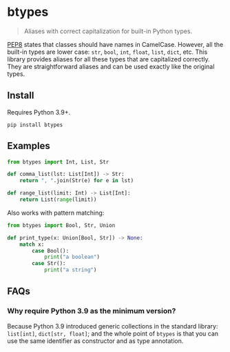 # btypes

> Aliases with correct capitalization for built-in Python types.

[PEP8](https://www.python.org/dev/peps/pep-0008/#class-names) states that classes should have names in CamelCase.
However, all the built-in types are lower case: `str`, `bool`, `int`, `float`, `list`, `dict`, etc.
This library provides aliases for all these types that are capitalized correctly.
They are straightforward aliases and can be used exactly like the original types.

## Install

Requires Python 3.9+.

```
pip install btypes
```

## Examples

```python
from btypes import Int, List, Str

def comma_list(lst: List[Int]) -> Str:
    return ", ".join(Str(e) for e in lst)

def range_list(limit: Int) -> List[Int]:
    return List(range(limit))
```

Also works with pattern matching:
```python
from btypes import Bool, Str, Union

def print_type(x: Union[Bool, Str]) -> None:
    match x:
        case Bool():
            print("a boolean")
        case Str():
            print("a string")
```

## FAQs

### Why require Python 3.9 as the minimum version?

Because Python 3.9 introduced generic collections in the standard library: `list[int]`, `dict[str, float]`;
and the whole point of `btypes` is that you can use the same identifier as constructor and as type annotation.
